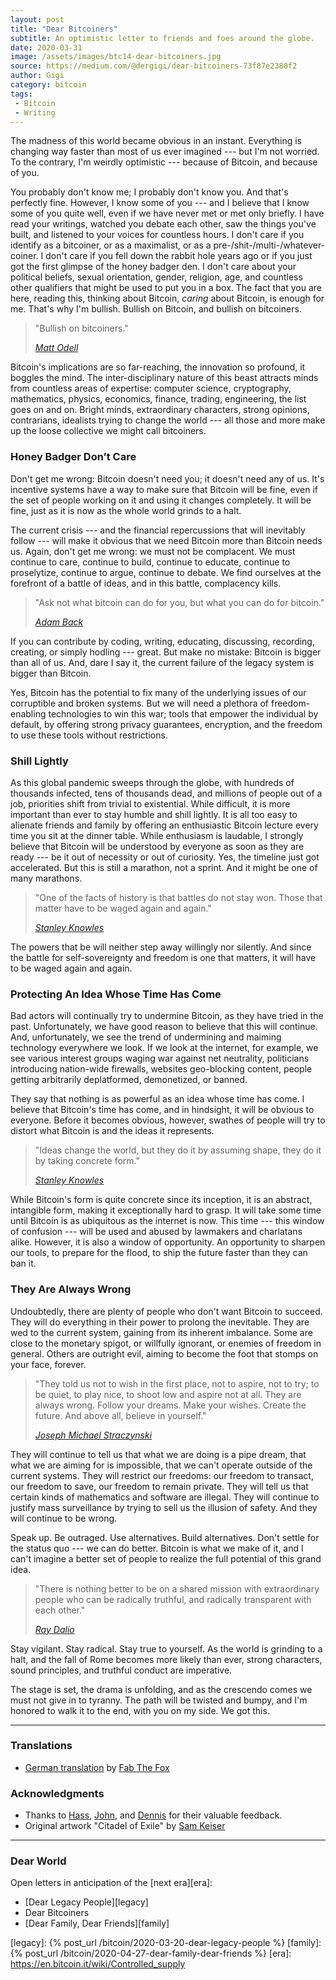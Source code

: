 ```yaml
---
layout: post
title: "Dear Bitcoiners"
subtitle: An optimistic letter to friends and foes around the globe.
date: 2020-03-31
image: /assets/images/btc14-dear-bitcoiners.jpg
source: https://medium.com/@dergigi/dear-bitcoiners-73f87e2380f2
author: Gigi
category: bitcoin
tags:
 - Bitcoin
 - Writing
---
```


The madness of this world became obvious in an instant. Everything is
changing way faster than most of us ever imagined --- but I'm not
worried. To the contrary, I'm weirdly optimistic --- because of Bitcoin,
and because of you.

You probably don't know me; I probably don't know you. And that's
perfectly fine. However, I know some of you --- and I believe that I
know some of you quite well, even if we have never met or met only
briefly. I have read your writings, watched you debate each other, saw
the things you've built, and listened to your voices for countless
hours. I don't care if you identify as a bitcoiner, or as a maximalist,
or as a pre-/shit-/multi-/whatever-coiner. I don't care if you fell down
the rabbit hole years ago or if you just got the first glimpse of the
honey badger den. I don't care about your political beliefs, sexual
orientation, gender, religion, age, and countless other qualifiers that
might be used to put you in a box. The fact that you are here, reading
this, thinking about Bitcoin, *caring* about Bitcoin, is enough for me.
That's why I'm bullish. Bullish on Bitcoin, and bullish on bitcoiners.

> "Bullish on bitcoiners."
>
> <cite>[Matt Odell]</cite>

Bitcoin's implications are so far-reaching, the innovation so profound,
it boggles the mind. The inter-disciplinary nature of this beast
attracts minds from countless areas of expertise: computer science,
cryptography, mathematics, physics, economics, finance, trading,
engineering, the list goes on and on. Bright minds, extraordinary
characters, strong opinions, contrarians, idealists trying to change the
world --- all those and more make up the loose collective we might call
bitcoiners.

### Honey Badger Don’t Care

Don't get me wrong: Bitcoin doesn't need you; it doesn't need any of us.
It's incentive systems have a way to make sure that Bitcoin will be
fine, even if the set of people working on it and using it changes
completely. It will be fine, just as it is now as the whole world grinds
to a halt.

The current crisis --- and the financial repercussions that will
inevitably follow --- will make it obvious that we need Bitcoin more
than Bitcoin needs us. Again, don't get me wrong: we must not be
complacent. We must continue to care, continue to build, continue to
educate, continue to proselytize, continue to argue, continue to debate.
We find ourselves at the forefront of a battle of ideas, and in this
battle, complacency kills.

> "Ask not what bitcoin can do for you, but what you can do for
 bitcoin."
>
> <cite>[Adam Back]</cite>

If you can contribute by coding, writing, educating, discussing,
recording, creating, or simply hodling --- great. But make no mistake:
Bitcoin is bigger than all of us. And, dare I say it, the current
failure of the legacy system is bigger than Bitcoin.

Yes, Bitcoin has the potential to fix many of the underlying issues of
our corruptible and broken systems. But we will need a plethora of
freedom-enabling technologies to win this war; tools that empower the
individual by default, by offering strong privacy guarantees,
encryption, and the freedom to use these tools without restrictions.

### Shill Lightly

As this global pandemic sweeps through the globe, with hundreds of
thousands infected, tens of thousands dead, and millions of people out
of a job, priorities shift from trivial to existential. While difficult,
it is more important than ever to stay humble and shill lightly. It is
all too easy to alienate friends and family by offering an enthusiastic
Bitcoin lecture every time you sit at the dinner table. While enthusiasm
is laudable, I strongly believe that Bitcoin will be understood by
everyone as soon as they are ready --- be it out of necessity or out of
curiosity. Yes, the timeline just got accelerated. But this is still a
marathon, not a sprint. And it might be one of many marathons.

> "One of the facts of history is that battles do not stay won. Those
 that matter have to be waged again and again."
>
> <cite>[Stanley Knowles]</cite>

The powers that be will neither step away willingly nor silently. And
since the battle for self-sovereignty and freedom is one that matters,
it will have to be waged again and again.

### Protecting An Idea Whose Time Has Come

Bad actors will continually try to undermine Bitcoin, as they have tried
in the past. Unfortunately, we have good reason to believe that this
will continue. And, unfortunately, we see the trend of undermining and
maiming technology everywhere we look. If we look at the internet, for
example, we see various interest groups waging war against net
neutrality, politicians introducing nation-wide firewalls, websites
geo-blocking content, people getting arbitrarily deplatformed,
demonetized, or banned.

They say that nothing is as powerful as an idea whose time has come. I
believe that Bitcoin's time has come, and in hindsight, it will be
obvious to everyone. Before it becomes obvious, however, swathes of
people will try to distort what Bitcoin is and the ideas it represents.

> "Ideas change the world, but they do it by assuming shape, they do it
 by taking concrete form."
>
> <cite>[Stanley Knowles]</cite>

While Bitcoin's form is quite concrete since its inception, it is an
abstract, intangible form, making it exceptionally hard to grasp. It
will take some time until Bitcoin is as ubiquitous as the internet is
now. This time --- this window of confusion --- will be used and abused
by lawmakers and charlatans alike. However, it is also a window of
opportunity. An opportunity to sharpen our tools, to prepare for the
flood, to ship the future faster than they can ban it.

### They Are Always Wrong

Undoubtedly, there are plenty of people who don't want Bitcoin to
succeed. They will do everything in their power to prolong the
inevitable. They are wed to the current system, gaining from its
inherent imbalance. Some are close to the monetary spigot, or willfully
ignorant, or enemies of freedom in general. Others are outright evil,
aiming to become the foot that stomps on your face, forever.

> "They told us not to wish in the first place, not to aspire, not to
> try; to be quiet, to play nice, to shoot low and aspire not at all.
> They are always wrong. Follow your dreams. Make your wishes. Create
 the future. And above all, believe in yourself."
>
> <cite>[Joseph Michael Straczynski]</cite>

They will continue to tell us that what we are doing is a pipe dream,
that what we are aiming for is impossible, that we can't operate outside
of the current systems. They will restrict our freedoms: our freedom to
transact, our freedom to save, our freedom to remain private. They will
tell us that certain kinds of mathematics and software are illegal. They
will continue to justify mass surveillance by trying to sell us the
illusion of safety. And they will continue to be wrong.

Speak up. Be outraged. Use alternatives. Build alternatives. Don't
settle for the status quo --- we can do better. Bitcoin is what we make
of it, and I can't imagine a better set of people to realize the full
potential of this grand idea.

> "There is nothing better to be on a shared mission with extraordinary
> people who can be radically truthful, and radically transparent with
 each other."
>
> <cite>[Ray Dalio]</cite>

Stay vigilant. Stay radical. Stay true to yourself. As the world is
grinding to a halt, and the fall of Rome becomes more likely than ever,
strong characters, sound principles, and truthful conduct are
imperative.

The stage is set, the drama is unfolding, and as the crescendo comes we
must not give in to tyranny. The path will be twisted and bumpy, and I'm
honored to walk it to the end, with you on my side. We got this.

---

### Translations

- [German translation] by [Fab The Fox]

### Acknowledgments

- Thanks to [Hass], [John], and [Dennis] for their valuable feedback.
- Original artwork "Citadel of Exile" by [Sam Keiser]

---

### Dear World

Open letters in anticipation of the [next era][era]:

- [Dear Legacy People][legacy]
- Dear Bitcoiners
- [Dear Family, Dear Friends][family]

[legacy]: {% post_url /bitcoin/2020-03-20-dear-legacy-people %}
[family]: {% post_url /bitcoin/2020-04-27-dear-family-dear-friends %}
[era]: https://en.bitcoin.it/wiki/Controlled_supply

[Matt Odell]: https://twitter.com/matt_odell/status/1202843544093954048?s=20
[Adam Back]: https://twitter.com/adam3us/status/944543821307707392?s=20
[Stanley Knowles]: https://en.wikiquote.org/wiki/Stanley_Knowles
[Joseph Michael Straczynski]: https://en.wikiquote.org/wiki/J._Michael_Straczynski
[Ray Dalio]: https://youtu.be/J2Qrm9UB7qY?t=154
[German translation]: https://medium.com/aprycotmedia/liebe-bitcoiner-aa4be515c028

[Hass]: https://twitter.com/FriarHass
[John]: https://twitter.com/johnkvallis
[Dennis]: https://twitter.com/dennisreimann
[Sam Keiser]: https://samkeiser.artstation.com/projects/a3ALX
[Fab The Fox]: https://twitter.com/fabthefoxx
